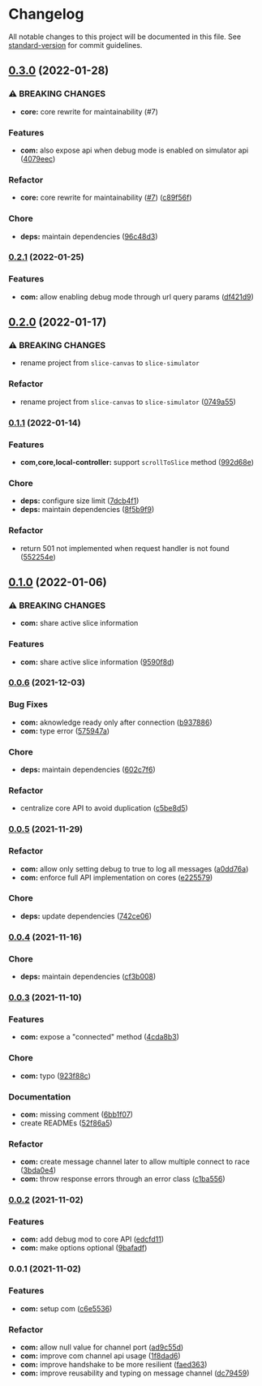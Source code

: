 # Changelog

All notable changes to this project will be documented in this file. See [standard-version](https://github.com/conventional-changelog/standard-version) for commit guidelines.

## [0.3.0](https://github.com/prismicio/slice-simulator/compare/@prismicio/slice-simulator-com@0.2.1...@prismicio/slice-simulator-com@0.3.0) (2022-01-28)


### ⚠ BREAKING CHANGES

* **core:** core rewrite for maintainability (#7)

### Features

* **com:** also expose api when debug mode is enabled on simulator api ([4079eec](https://github.com/prismicio/slice-simulator/commit/4079eec976b1e18541a6180edceaafacc209abea))


### Refactor

* **core:** core rewrite for maintainability ([#7](https://github.com/prismicio/slice-simulator/issues/7)) ([c89f56f](https://github.com/prismicio/slice-simulator/commit/c89f56fe012984ebea742740c632d84221283273))


### Chore

* **deps:** maintain dependencies ([96c48d3](https://github.com/prismicio/slice-simulator/commit/96c48d3611419290fae0e6900a7e9b2c5d18e5dc))

### [0.2.1](https://github.com/prismicio/slice-simulator/compare/@prismicio/slice-simulator-com@0.2.0...@prismicio/slice-simulator-com@0.2.1) (2022-01-25)


### Features

* **com:** allow enabling debug mode through url query params ([df421d9](https://github.com/prismicio/slice-simulator/commit/df421d930362ed5cce92babf5d96b4c11984c92a))

## [0.2.0](https://github.com/prismicio/slice-simulator/compare/@prismicio/slice-canvas-com@0.1.1...@prismicio/slice-simulator-com@0.2.0) (2022-01-17)


### ⚠ BREAKING CHANGES

* rename project from `slice-canvas` to `slice-simulator`

### Refactor

* rename project from `slice-canvas` to `slice-simulator` ([0749a55](https://github.com/prismicio/slice-simulator/commit/0749a55dcd7a7088a86cf47ef43079f21303f266))

### [0.1.1](https://github.com/prismicio/slice-simulator/compare/@prismicio/slice-canvas-com@0.1.0...@prismicio/slice-canvas-com@0.1.1) (2022-01-14)


### Features

* **com,core,local-controller:** support `scrollToSlice` method ([992d68e](https://github.com/prismicio/slice-simulator/commit/992d68ed28b4f4c743be9883164d7c393423f231))


### Chore

* **deps:** configure size limit ([7dcb4f1](https://github.com/prismicio/slice-simulator/commit/7dcb4f1cec753fe1b0361f361958e318a721e47e))
* **deps:** maintain dependencies ([8f5b9f9](https://github.com/prismicio/slice-simulator/commit/8f5b9f969b01bb4b4d6adf65ac957cb66dac9b4c))


### Refactor

* return 501 not implemented when request handler is not found ([552254e](https://github.com/prismicio/slice-simulator/commit/552254eca344567cab13b05b1c208124d7847968))

## [0.1.0](https://github.com/prismicio/slice-simulator/compare/@prismicio/slice-canvas-com@0.0.6...@prismicio/slice-canvas-com@0.1.0) (2022-01-06)


### ⚠ BREAKING CHANGES

* **com:** share active slice information

### Features

* **com:** share active slice information ([9590f8d](https://github.com/prismicio/slice-simulator/commit/9590f8d84ab521e95e94948b1c6278dc991b0bef))

### [0.0.6](https://github.com/prismicio/slice-simulator/compare/@prismicio/slice-canvas-com@0.0.5...@prismicio/slice-canvas-com@0.0.6) (2021-12-03)


### Bug Fixes

* **com:** aknowledge ready only after connection ([b937886](https://github.com/prismicio/slice-simulator/commit/b937886e652a5d218bcc5da88402707bfb34a011))
* **com:** type error ([575947a](https://github.com/prismicio/slice-simulator/commit/575947a588f01a301404fb92129fa8acce0ca2c4))


### Chore

* **deps:** maintain dependencies ([602c7f6](https://github.com/prismicio/slice-simulator/commit/602c7f66291c432ae8c08f8291fc1c274446b411))


### Refactor

* centralize core API to avoid duplication ([c5be8d5](https://github.com/prismicio/slice-simulator/commit/c5be8d5e3b381bd925a7004739387a7664d72dd5))

### [0.0.5](https://github.com/prismicio/slice-simulator/compare/@prismicio/slice-canvas-com@0.0.4...@prismicio/slice-canvas-com@0.0.5) (2021-11-29)


### Refactor

* **com:** allow only setting debug to true to log all messages ([a0dd76a](https://github.com/prismicio/slice-simulator/commit/a0dd76a4cbc3a373dc063172a5a05159a9e3136d))
* **com:** enforce full API implementation on cores ([e225579](https://github.com/prismicio/slice-simulator/commit/e2255799869bb750bfbface7858f9db393acaef7))


### Chore

* **deps:** update dependencies ([742ce06](https://github.com/prismicio/slice-simulator/commit/742ce06b281bbaf018c2d2e33420b9a0f9f135da))

### [0.0.4](https://github.com/prismicio/slice-simulator/compare/@prismicio/slice-canvas-com@0.0.3...@prismicio/slice-canvas-com@0.0.4) (2021-11-16)


### Chore

* **deps:** maintain dependencies ([cf3b008](https://github.com/prismicio/slice-simulator/commit/cf3b008dbb015295d7ad905ca641dc62f7508260))

### [0.0.3](https://github.com/prismicio/slice-simulator/compare/@prismicio/slice-canvas-com@0.0.2...@prismicio/slice-canvas-com@0.0.3) (2021-11-10)


### Features

* **com:** expose a "connected" method ([4cda8b3](https://github.com/prismicio/slice-simulator/commit/4cda8b31243fe552f8aea109eef2adf677368c07))


### Chore

* **com:** typo ([923f88c](https://github.com/prismicio/slice-simulator/commit/923f88cba59075a4029436cfec72c627000c447b))


### Documentation

* **com:** missing comment ([6bb1f07](https://github.com/prismicio/slice-simulator/commit/6bb1f075c783884f02de965d12cbb472987a1541))
* create READMEs ([52f86a5](https://github.com/prismicio/slice-simulator/commit/52f86a57eea2e0143514591e9b969ec193d701b8))


### Refactor

* **com:** create message channel later to allow multiple connect to race ([3bda0e4](https://github.com/prismicio/slice-simulator/commit/3bda0e49fd5d3f5ed844534d50c4eab7bcddf49b))
* **com:** throw response errors through an error class ([c1ba556](https://github.com/prismicio/slice-simulator/commit/c1ba5561c81ba49851700c46a632856be54c152e))

### [0.0.2](https://github.com/prismicio/slice-simulator/compare/@prismicio/slice-canvas-com@0.0.1...@prismicio/slice-canvas-com@0.0.2) (2021-11-02)


### Features

* **com:** add debug mod to core API ([edcfd11](https://github.com/prismicio/slice-simulator/commit/edcfd112cc5c44402391c756c4ab80a3be25d54b))
* **com:** make options optional ([9bafadf](https://github.com/prismicio/slice-simulator/commit/9bafadf9057356fad870873b36cd75612ff09796))

### 0.0.1 (2021-11-02)


### Features

* **com:** setup com ([c6e5536](https://github.com/prismicio/slice-simulator/commit/c6e5536f35c2deae13707054a79b1cfb72b59074))


### Refactor

* **com:** allow null value for channel port ([ad9c55d](https://github.com/prismicio/slice-simulator/commit/ad9c55dc6de0c7893cbc6fcf827b0c82eef48825))
* **com:** improve com channel api usage ([1f8dad6](https://github.com/prismicio/slice-simulator/commit/1f8dad61b37591f8ac65f28dfcd584127fb67a76))
* **com:** improve handshake to be more resilient ([faed363](https://github.com/prismicio/slice-simulator/commit/faed363fef0ca6ca84da0cf346f56b3e21aaf02b))
* **com:** improve reusability and typing on message channel ([dc79459](https://github.com/prismicio/slice-simulator/commit/dc79459c9c08900bcca8ad2b4319cf6dbd7b9b8c))
